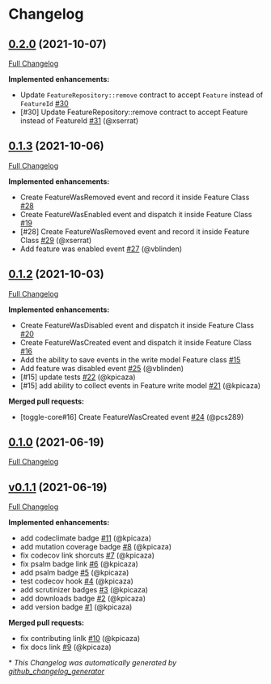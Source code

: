 # Changelog

## [0.2.0](https://github.com/pheature-flags/toggle-core/tree/0.2.0) (2021-10-07)

[Full Changelog](https://github.com/pheature-flags/toggle-core/compare/0.1.3...0.2.0)

**Implemented enhancements:**

- Update `FeatureRepository::remove` contract to accept `Feature` instead of `FeatureId` [\#30](https://github.com/pheature-flags/toggle-core/issues/30)
- \[\#30\] Update FeatureRepository::remove contract to accept Feature instead of FeatureId [\#31](https://github.com/pheature-flags/toggle-core/pull/31) (@xserrat)

## [0.1.3](https://github.com/pheature-flags/toggle-core/tree/0.1.3) (2021-10-06)

[Full Changelog](https://github.com/pheature-flags/toggle-core/compare/0.1.2...0.1.3)

**Implemented enhancements:**

- Create FeatureWasRemoved event and record it inside Feature Class [\#28](https://github.com/pheature-flags/toggle-core/issues/28)
- Create FeatureWasEnabled event and dispatch it inside Feature Class [\#19](https://github.com/pheature-flags/toggle-core/issues/19)
- \[\#28\] Create FeatureWasRemoved event and record it inside Feature Class [\#29](https://github.com/pheature-flags/toggle-core/pull/29) (@xserrat)
- Add feature was enabled event [\#27](https://github.com/pheature-flags/toggle-core/pull/27) (@vblinden)

## [0.1.2](https://github.com/pheature-flags/toggle-core/tree/0.1.2) (2021-10-03)

[Full Changelog](https://github.com/pheature-flags/toggle-core/compare/0.1.0...0.1.2)

**Implemented enhancements:**

- Create FeatureWasDisabled event and dispatch it inside Feature Class [\#20](https://github.com/pheature-flags/toggle-core/issues/20)
- Create FeatureWasCreated event and dispatch it inside Feature Class [\#16](https://github.com/pheature-flags/toggle-core/issues/16)
- Add the ability to save events in the write model Feature class [\#15](https://github.com/pheature-flags/toggle-core/issues/15)
- Add feature was disabled event [\#25](https://github.com/pheature-flags/toggle-core/pull/25) (@vblinden)
- \[\#15\] update tests [\#22](https://github.com/pheature-flags/toggle-core/pull/22) (@kpicaza)
- \[\#15\] add ability to collect events in Feature write model [\#21](https://github.com/pheature-flags/toggle-core/pull/21) (@kpicaza)

**Merged pull requests:**

- \[toggle-core\#16\] Create FeatureWasCreated event [\#24](https://github.com/pheature-flags/toggle-core/pull/24) (@pcs289)

## [0.1.0](https://github.com/pheature-flags/toggle-core/tree/0.1.0) (2021-06-19)

[Full Changelog](https://github.com/pheature-flags/toggle-core/compare/v0.1.1...0.1.0)

## [v0.1.1](https://github.com/pheature-flags/toggle-core/tree/v0.1.1) (2021-06-19)

[Full Changelog](https://github.com/pheature-flags/toggle-core/compare/3049d4ad29a92be94491ca5af81b6121aaf395ab...v0.1.1)

**Implemented enhancements:**

- add codeclimate badge [\#11](https://github.com/pheature-flags/toggle-core/pull/11) (@kpicaza)
- add mutation coverage badge [\#8](https://github.com/pheature-flags/toggle-core/pull/8) (@kpicaza)
- fix codecov link shorcuts [\#7](https://github.com/pheature-flags/toggle-core/pull/7) (@kpicaza)
- fix psalm badge link [\#6](https://github.com/pheature-flags/toggle-core/pull/6) (@kpicaza)
- add psalm badge [\#5](https://github.com/pheature-flags/toggle-core/pull/5) (@kpicaza)
- test codecov hook [\#4](https://github.com/pheature-flags/toggle-core/pull/4) (@kpicaza)
- add scrutinizer badges [\#3](https://github.com/pheature-flags/toggle-core/pull/3) (@kpicaza)
- add downloads badge [\#2](https://github.com/pheature-flags/toggle-core/pull/2) (@kpicaza)
- add version badge [\#1](https://github.com/pheature-flags/toggle-core/pull/1) (@kpicaza)

**Merged pull requests:**

- fix contributing linlk [\#10](https://github.com/pheature-flags/toggle-core/pull/10) (@kpicaza)
- fix docs link [\#9](https://github.com/pheature-flags/toggle-core/pull/9) (@kpicaza)



\* *This Changelog was automatically generated by [github_changelog_generator](https://github.com/github-changelog-generator/github-changelog-generator)*
